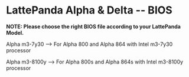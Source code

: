 # LattePanda Alpha & Delta -- BIOS



**NOTE: Please choose the right BIOS file according to your LattePanda Model.**

Alpha m3-7y30    --> For Alpha 800 and Alpha 864 with Intel m3-7y30 processor 

Alpha m3-8100y  --> For Alpha 800s and Alpha 864s with Intel m3-8100y processor




